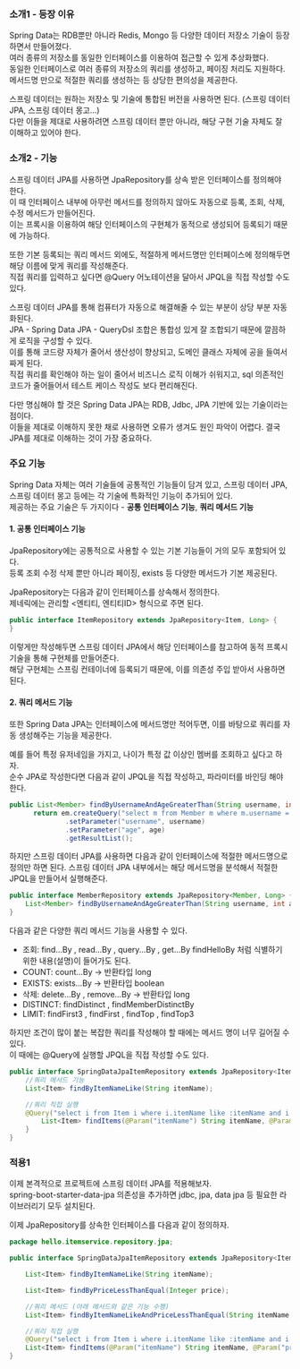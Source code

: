 ### 소개1 - 등장 이유

Spring Data는 RDB뿐만 아니라 Redis, Mongo 등 다양한 데이터 저장소 기술이 등장하면서 만들어졌다.  
여러 종류의 저장소를 동일한 인터페이스를 이용하여 접근할 수 있게 추상화했다.  
동일한 인터페이스로 여러 종류의 저장소의 쿼리를 생성하고, 페이징 처리도 지원하다.  
메서드명 만으로 적절한 쿼리를 생성하는 등 상당한 편의성을 제공한다.

스프링 데이터는 원하는 저장소 및 기술에 통합된 버전을 사용하면 된다. (스프링 데이터 JPA, 스프링 데이터 몽고...)  
다만 이들을 제대로 사용하려면 스프링 데이터 뿐만 아니라, 해당 구현 기술 자체도 잘 이해하고 있어야 한다.

### 소개2 - 기능

스프링 데이터 JPA를 사용하면 JpaRepository를 상속 받은 인터페이스를 정의해야 한다.  
이 때 인터페이스 내부에 아무런 메서드를 정의하지 않아도 자동으로 등록, 조회, 삭제, 수정 메서드가 만들어진다.  
이는 프록시을 이용하여 해당 인터페이스의 구현체가 동적으로 생성되어 등록되기 때문에 가능하다.  

또한 기본 등록되는 쿼리 메서드 외에도, 적절하게 메서드명만 인터페이스에 정의해두면 해당 이름에 맞게 쿼리를 작성해준다.  
직접 쿼리를 입력하고 싶다면 @Query 어노테이션을 달아서 JPQL을 직접 작성할 수도 있다.

스프링 데이터 JPA를 통해 컴퓨터가 자동으로 해결해줄 수 있는 부분이 상당 부분 자동화된다.  
JPA - Spring Data JPA - QueryDsl 조합은 통합성 있게 잘 조합되기 때문에 깔끔하게 로직을 구성할 수 있다.  
이를 통해 코드량 자체가 줄어서 생산성이 향상되고, 도메인 클래스 자체에 공을 들여서 짜게 된다.  
직접 쿼리를 확인해야 하는 일이 줄어서 비즈니스 로직 이해가 쉬워지고, sql 의존적인 코드가 줄어들어서 테스트 케이스 작성도 보다 편리해진다.

다만 명심해야 할 것은 Spring Data JPA는 RDB, Jdbc, JPA 기반에 있는 기술이라는 점이다.  
이들을 제대로 이해하지 못한 채로 사용하면 오류가 생겨도 원인 파악이 어렵다.
결국 JPA를 제대로 이해하는 것이 가장 중요하다.

### 주요 기능

Spring Data 자체는 여러 기술들에 공통적인 기능들이 담겨 있고, 스프링 데이터 JPA, 스프링 데이터 몽고 등에는 각 기술에 특화적인 기능이 추가되어 있다.  
제공하는 주요 기술은 두 가지이다 - **공통 인터페이스 기능**, **쿼리 메서드 기능**

#### 1. 공통 인터페이스 기능

JpaRepository에는 공통적으로 사용할 수 있는 기본 기능들이 거의 모두 포함되어 있다.  
등록 조회 수정 삭제 뿐만 아니라 페이징, exists 등 다양한 메서드가 기본 제공된다.

JpaRepository는 다음과 같이 인터페이스를 상속해서 정의한다.  
제네릭에는 관리할 <엔티티, 엔티티ID> 형식으로 주면 된다.

```java
public interface ItemRepository extends JpaRepository<Item, Long> {
}
```

이렇게만 작성해두면 스프링 데이터 JPA에서 해당 인터페이스를 참고하여 동적 프록시 기술을 통해 구현체를 만들어준다.  
해당 구현체는 스프링 컨테이너에 등록되기 때문에, 이를 의존성 주입 받아서 사용하면 된다.

#### 2. 쿼리 메서드 기능

또한 Spring Data JPA는 인터페이스에 메서드명만 적어두면, 이를 바탕으로 쿼리를 자동 생성해주는 기능을 제공한다.

예를 들어 특정 유저네임을 가지고, 나이가 특정 값 이상인 멤버를 조회하고 싶다고 하자.  
순수 JPA로 작성한다면 다음과 같이 JPQL을 직접 작성하고, 파라미터를 바인딩 해야 한다.  

```java
public List<Member> findByUsernameAndAgeGreaterThan(String username, int age) {
      return em.createQuery("select m from Member m where m.username = :username and m.age > :age")
              .setParameter("username", username)
              .setParameter("age", age)
              .getResultList();
```

하지만 스프링 데이터 JPA를 사용하면 다음과 같이 인터페이스에 적절한 메서드명으로 정의만 하면 된다. 
스프링 데이터 JPA 내부에서는 해당 메서드명을 분석해서 적절한 JPQL을 만들어서 실행해준다.
```java
public interface MemberRepository extends JpaRepository<Member, Long> {
    List<Member> findByUsernameAndAgeGreaterThan(String username, int age);
}
```

다음과 같은 다양한 쿼리 메서드 기능을 사용할 수 있다.

- 조회: find...By , read...By , query...By , get...By
       findHelloBy 처럼 식별하기 위한 내용(설명)이 들어가도 된다. 
- COUNT: count...By -> 반환타입 long
- EXISTS: exists...By -> 반환타입 boolean
- 삭제: delete...By , remove...By -> 반환타입 long
- DISTINCT: findDistinct , findMemberDistinctBy 
- LIMIT: findFirst3 , findFirst , findTop , findTop3

하지만 조건이 많이 붙는 복잡한 쿼리를 작성해야 할 때에는 메서드 명이 너무 길어질 수 있다.  
이 때에는 @Query에 실행할 JPQL을 직접 작성할 수도 있다.

```java
public interface SpringDataJpaItemRepository extends JpaRepository<Item, Long> {
    //쿼리 메서드 기능
    List<Item> findByItemNameLike(String itemName);

    //쿼리 직접 실행
    @Query("select i from Item i where i.itemName like :itemName and i.price <= :price")
        List<Item> findItems(@Param("itemName") String itemName, @Param("price") Integer price);
    }
}
```

### 적용1

이제 본격적으로 프로젝트에 스프링 데이터 JPA를 적용해보자.  
spring-boot-starter-data-jpa 의존성을 추가하면 jdbc, jpa, data jpa 등 필요한 라이브러리기 모두 설치된다.

이제 JpaRepository를 상속한 인터페이스를 다음과 같이 정의하자.

```java
package hello.itemservice.repository.jpa;

public interface SpringDataJpaItemRepository extends JpaRepository<Item, Long> {

    List<Item> findByItemNameLike(String itemName);

    List<Item> findByPriceLessThanEqual(Integer price);

    //쿼리 메서드 (아래 메서드와 같은 기능 수행)
    List<Item> findByItemNameLikeAndPriceLessThanEqual(String itemName, Integer price);

    //쿼리 직접 실행
    @Query("select i from Item i where i.itemName like :itemName and i.price <= :price")
    List<Item> findItems(@Param("itemName") String itemName, @Param("price") Integer price);
}
```
